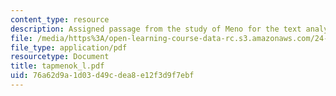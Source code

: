 ```yaml
---
content_type: resource
description: Assigned passage from the study of Meno for the text analysis presentation.
file: /media/https%3A/open-learning-course-data-rc.s3.amazonaws.com/24-200-ancient-philosophy-fall-2004/76a62d9a1d03d49cdea8e12f3d9f7ebf_tapmenok_l.pdf
file_type: application/pdf
resourcetype: Document
title: tapmenok_l.pdf
uid: 76a62d9a-1d03-d49c-dea8-e12f3d9f7ebf
---
```

